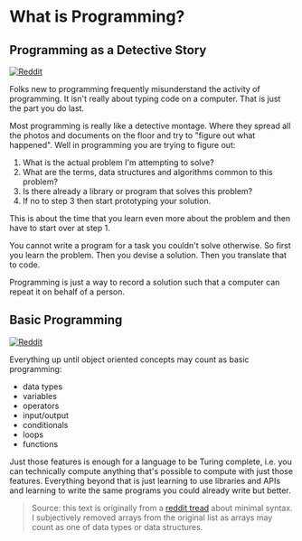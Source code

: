 # What is Programming?

## Programming as a Detective Story

[![Reddit][reddit_icon]][source_1]

[reddit_icon]: https://img.shields.io/badge/Reddit-%23FF4500.svg?style=flat&logo=Reddit&logoColor=white
[source_1]: https://www.reddit.com/r/learnprogramming/comments/1aj58e7/comment/koz6bto/

Folks new to programming frequently misunderstand the activity of programming. It isn't really about typing code on a computer. That is just the part you do last.

Most programming is really like a detective montage. Where they spread all the photos and documents on the floor and try to "figure out what happened". Well in programming you are trying to figure out:

1. What is the actual problem I'm attempting to solve?
2. What are the terms, data structures and algorithms common to this problem?
3. Is there already a library or program that solves this problem?
4. If no to step 3 then start prototyping your solution.

This is about the time that you learn even more about the problem and then have to start over at step 1.

You cannot write a program for a task you couldn't solve otherwise. So first you learn the problem. Then you devise a solution. Then you translate that to code.

Programming is just a way to record a solution such that a computer can repeat it on behalf of a person.

## Basic Programming

[![Reddit][reddit_icon]][source_2]

[reddit-img]: https://img.shields.io/badge/Reddit-%23FF4500.svg?style=flat&logo=Reddit&logoColor=white
[source_2]: https://www.reddit.com/r/learnprogramming/comments/1ar1pbc/comment/kqgo1ah/

Everything up until object oriented concepts may count as basic programming:

- data types
- variables
- operators
- input/output
- conditionals
- loops
- functions

Just those features is enough for a language to be Turing complete, i.e. you can technically compute anything that's possible to compute with just those features. Everything beyond that is just learning to use libraries and APIs and learning to write the same programs you could already write but better.

> Source: this text is originally from a [reddit tread][source_2] about minimal syntax. I subjectively removed arrays from the original list as arrays may count as one of data types or data structures.


